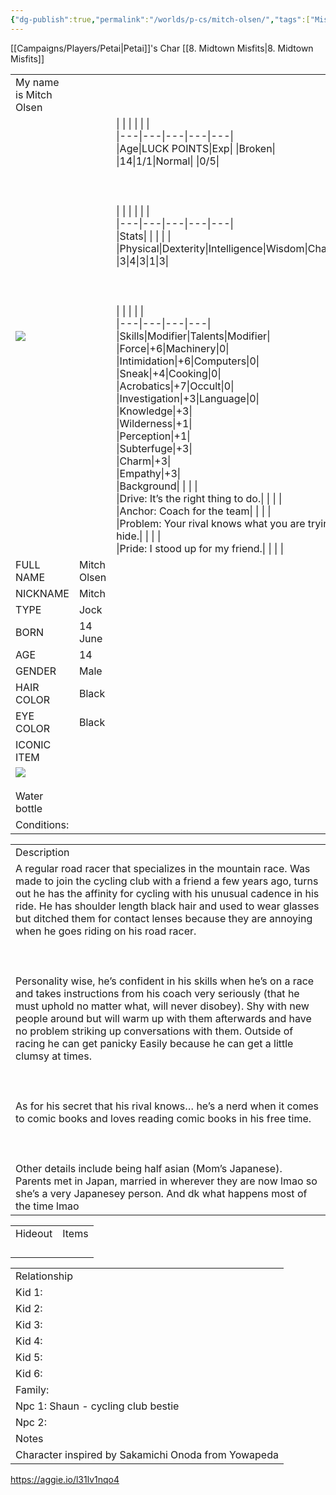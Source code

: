 ```yaml
---
{"dg-publish":true,"permalink":"/worlds/p-cs/mitch-olsen/","tags":["Misfits","Balky"]}
---
```


[[Campaigns/Players/Petai\|Petai]]'s Char
[[8. Midtown Misfits\|8. Midtown Misfits]]


|   |   |   |
|---|---|---|
|My name is Mitch Olsen|   |   |
|![](https://lh7-us.googleusercontent.com/du-jt1lv9cpalHik7BYaGARZ5PkINiFyUxlk7JJoPq1thsshQaQuWChghgrS4PKb8d9y9wh2PmN8_HXhE3B1lH1Cl3VAf9ZPNBBrH6ACwFvxOvn_mQ6mD6RBxpApHNuLRD5B11up_CNELXLdL9nckA)|   |\|   \|   \|   \|   \|   \|<br>\|---\|---\|---\|---\|---\|<br>\|Age\|LUCK POINTS\|Exp\|   \|Broken\|<br>\|14\|1/1\|Normal\|   \|0/5\|<br><br>  <br><br>\|   \|   \|   \|   \|   \|<br>\|---\|---\|---\|---\|---\|<br>\|Stats\|   \|   \|   \|   \|<br>\|Physical\|Dexterity\|Intelligence\|Wisdom\|Charisma\|<br>\|3\|4\|3\|1\|3\|<br><br>  <br><br>\|   \|   \|   \|   \|<br>\|---\|---\|---\|---\|<br>\|Skills\|Modifier\|Talents\|Modifier\|<br>\|Force\|+6\|Machinery\|0\|<br>\|Intimidation\|+6\|Computers\|0\|<br>\|Sneak\|+4\|Cooking\|0\|<br>\|Acrobatics\|+7\|Occult\|0\|<br>\|Investigation\|+3\|Language\|0\|<br>\|Knowledge\|+3\|<br>\|Wilderness\|+1\|<br>\|Perception\|+1\|<br>\|Subterfuge\|+3\|<br>\|Charm\|+3\|<br>\|Empathy\|+3\|<br>\|Background\|   \|   \|   \|<br>\|Drive: It’s the right thing to do.\|   \|   \|   \|<br>\|Anchor: Coach for the team\|   \|   \|   \|<br>\|Problem: Your rival knows what you are trying to hide.\|   \|   \|   \|<br>\|Pride: I stood up for my friend.\|   \|   \|   \||
|FULL NAME|Mitch Olsen|
|NICKNAME|Mitch|
|TYPE|Jock|
|BORN|14 June|
|AGE|14|
|GENDER|Male|
|HAIR COLOR|Black|
|EYE COLOR|Black|
|ICONIC ITEM|   |
|![](https://lh7-us.googleusercontent.com/vykUXqAzDaUmvR84kQrANCeF1reHCUSrBqitjb2CqjH9D6PMpWl2_nfVmAx39RaAj1y4v3aMKx2eZJbdy_XprGaZrzTZi6qYyj8dAdwzIzc5Bgh0zg3ioo-hohHSIHCWFZJnIroZKtniUi17a2N04g)<br><br>Water bottle|   |
|Conditions:|   |

  

|   |
|---|
|Description|
|A regular road racer that specializes in the mountain race. Was made to join the cycling club with a friend a few years ago, turns out he has the affinity for cycling with his unusual cadence in his ride. He has shoulder length black hair and used to wear glasses but ditched them for contact lenses because they are annoying when he goes riding on his road racer. <br><br>  <br><br>Personality wise, he’s confident in his skills when he’s on a race and takes instructions from his coach very seriously (that he must uphold no matter what, will never disobey). Shy with new people around but will warm up with them afterwards and have no problem striking up conversations with them. Outside of racing he can get panicky Easily because he can get a little clumsy at times. <br><br>  <br><br>As for his secret that his rival knows… he’s a nerd when it comes to comic books and loves reading comic books in his free time.<br><br>  <br><br>Other details include being half asian (Mom’s Japanese). Parents met in Japan, married in wherever they are now lmao so she’s a very Japanesey person. And dk what happens most of the time lmao|

  

|   |   |
|---|---|
|Hideout|Items|
|||
|||
|||
|||

  
  
  

|   |
|---|
|Relationship|
|Kid 1:|
|Kid 2:|
|Kid 3:|
|Kid 4:|
|Kid 5:|
|Kid 6:|
|Family:|
|Npc 1: Shaun - cycling club bestie|
|Npc 2:|
|Notes|
|Character inspired by Sakamichi Onoda from Yowapeda|

  

https://aggie.io/l31lv1nqo4